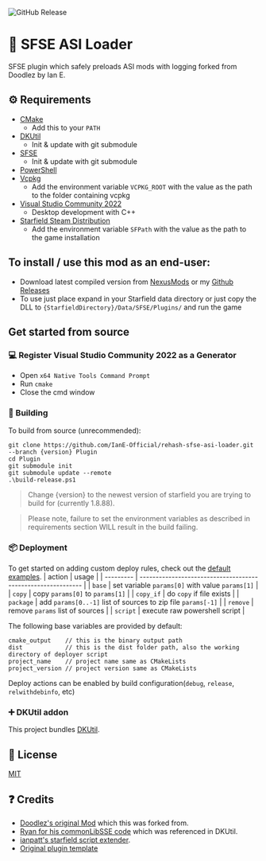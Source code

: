 ![GitHub Release](https://img.shields.io/github/v/release/IanE-Official/rehash-sfse-asi-loader)

# 📑 SFSE ASI Loader

SFSE plugin which safely preloads ASI mods with logging forked from Doodlez by Ian E.

## ⚙ Requirements

- [CMake](https://cmake.org/)
  - Add this to your `PATH`
- [DKUtil](https://github.com/gottyduke/DKUtil)
  - Init & update with git submodule
- [SFSE](https://github.com/ianpatt/sfse)
  - Init & update with git submodule
- [PowerShell](https://github.com/PowerShell/PowerShell/releases/latest)
- [Vcpkg](https://github.com/microsoft/vcpkg)
  - Add the environment variable `VCPKG_ROOT` with the value as the path to the folder containing vcpkg
- [Visual Studio Community 2022](https://visualstudio.microsoft.com/)
  - Desktop development with C++
- [Starfield Steam Distribution](#-deployment)
  - Add the environment variable `SFPath` with the value as the path to the game installation

## To install / use this mod as an end-user:

- Download latest compiled version from [NexusMods](https://www.nexusmods.com/starfield/mods/8055?tab=files) or my [Github Releases](https://github.com/IanE-Official/rehash-sfse-asi-loader/releases)
- To use just place expand in your Starfield data directory or just copy the DLL to `{StarfieldDirectory}/Data/SFSE/Plugins/` and run the game

## Get started from source

### 💻 Register Visual Studio Community 2022 as a Generator

- Open `x64 Native Tools Command Prompt`
- Run `cmake`
- Close the cmd window

### 🔨 Building

To build from source (unrecommended):

```
git clone https://github.com/IanE-Official/rehash-sfse-asi-loader.git --branch {version} Plugin
cd Plugin
git submodule init
git submodule update --remote
.\build-release.ps1
```

> Change {version} to the newest version of starfield you are trying to build for (currently 1.8.88).

> Please note, failure to set the environment variables as described in requirements section WILL result in the build failing.

### 📦 Deployment

To get started on adding custom deploy rules, check out the [default examples](Plugin/dist/rules).
| action | usage |
| --------- | ------------------------------------------------------------ |
| `base` | set variable `params[0]` with value `params[1]` |
| `copy` | copy `params[0]` to `params[1]` |
| `copy_if` | do `copy` if file exists |
| `package` | add `params[0..-1]` list of sources to zip file `params[-1]` |
| `remove` | remove `params` list of sources |
| `script` | execute raw powershell script |

The following base variables are provided by default:

```
cmake_output    // this is the binary output path
dist            // this is the dist folder path, also the working directory of deployer script
project_name    // project name same as CMakeLists
project_version // project version same as CMakeLists
```

Deploy actions can be enabled by build configuration(`debug`, `release`, `relwithdebinfo`, etc)

### ➕ DKUtil addon

This project bundles [DKUtil](https://github.com/gottyduke/DKUtil).

## 📖 License

[MIT](LICENSE)

## ❓ Credits

- [Doodlez's original Mod](https://www.nexusmods.com/starfield/mods/857) which this was forked from.
- [Ryan for his commonLibSSE code](https://github.com/Ryan-rsm-McKenzie/CommonLibSSE) which was referenced in DKUtil.
- [ianpatt's starfield script extender](https://github.com/ianpatt/sfse).
- [Original plugin template](https://github.com/gottyduke/PluginTemplate)
